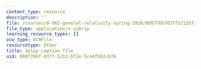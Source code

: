 ```yaml
---
content_type: resource
description: ''
file: /courses/8-962-general-relativity-spring-2020/080776bf037f5212bf2e5c44fb82cb76_pUqA_iHLBWQ.vtt
file_type: application/x-subrip
learning_resource_types: []
ocw_type: OCWFile
resourcetype: Other
title: 3play caption file
uid: 080776bf-037f-5212-bf2e-5c44fb82cb76
---
```

